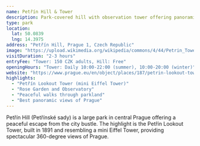 ```yaml
---
name: Petřín Hill & Tower
description: Park-covered hill with observation tower offering panoramic views of Prague
type: park
location:
  lat: 50.0839
  lng: 14.3975
address: "Petřín Hill, Prague 1, Czech Republic"
image: "https://upload.wikimedia.org/wikipedia/commons/4/44/Petrin_Tower_Prague.jpg"
visitDuration: "2-3 hours"
entryFee: "Tower: 150 CZK adults, Hill: Free"
openingHours: "Tower: Daily 10:00-22:00 (summer), 10:00-20:00 (winter)"
website: "https://www.prague.eu/en/object/places/187/petrin-lookout-tower"
highlights:
  - "Petřín Lookout Tower (mini Eiffel Tower)"
  - "Rose Garden and Observatory"
  - "Peaceful walks through parkland"
  - "Best panoramic views of Prague"
---
```


Petřín Hill (Petřínské sady) is a large park in central Prague offering a peaceful escape from the city bustle. The highlight is the Petřín Lookout Tower, built in 1891 and resembling a mini Eiffel Tower, providing spectacular 360-degree views of Prague.